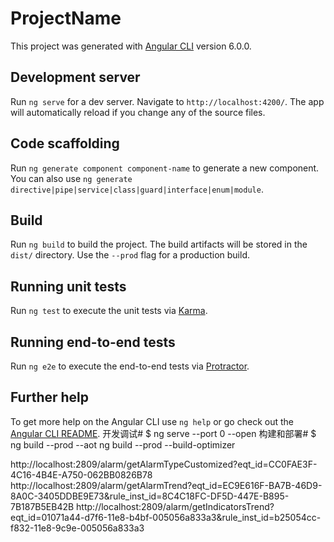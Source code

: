 # ProjectName

This project was generated with [Angular CLI](https://github.com/angular/angular-cli) version 6.0.0.

## Development server

Run `ng serve` for a dev server. Navigate to `http://localhost:4200/`. The app will automatically reload if you change any of the source files.

## Code scaffolding

Run `ng generate component component-name` to generate a new component. You can also use `ng generate directive|pipe|service|class|guard|interface|enum|module`.

## Build

Run `ng build` to build the project. The build artifacts will be stored in the `dist/` directory. Use the `--prod` flag for a production build.

## Running unit tests

Run `ng test` to execute the unit tests via [Karma](https://karma-runner.github.io).

## Running end-to-end tests

Run `ng e2e` to execute the end-to-end tests via [Protractor](http://www.protractortest.org/).

## Further help

To get more help on the Angular CLI use `ng help` or go check out the [Angular CLI README](https://github.com/angular/angular-cli/blob/master/README.md).
开发调试#
$ ng serve --port 0 --open
构建和部署#
$ ng build --prod --aot
ng build --prod --build-optimizer

http://localhost:2809/alarm/getAlarmTypeCustomized?eqt_id=CC0FAE3F-4C16-4B4E-A750-062BB0826B78
http://localhost:2809/alarm/getAlarmTrend?eqt_id=EC9E616F-BA7B-46D9-8A0C-3405DDBE9E73&rule_inst_id=8C4C18FC-DF5D-447E-B895-7B187B5EB42B
http://localhost:2809/alarm/getIndicatorsTrend?eqt_id=01071a44-d7f6-11e8-b4bf-005056a833a3&rule_inst_id=b25054cc-f832-11e8-9c9e-005056a833a3